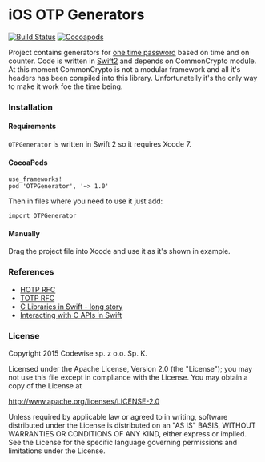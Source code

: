 # iOS OTP Generators
[![Build Status](https://travis-ci.org/codewise/ios-otp-generators.svg?branch=master)](https://travis-ci.org/codewise/ios-otp-generators)
[![Cocoapods](https://cocoapod-badges.herokuapp.com/v/OTPGenerator/badge.png)](http://cocoapods.org/?q=otpgenerator)

Project contains generators for [one time password](https://en.wikipedia.org/wiki/One-time_password) based on time and on counter. Code is written in [Swift2](https://developer.apple.com/swift/) and depends on CommonCrypto module. At this moment CommonCrypto is not a modular framework and all it's headers has been compiled into this library. Unfortunatelly it's the only way to make it work foe the time being.

### Installation

#### Requirements

`OTPGenerator` is written in Swift 2 so it requires Xcode 7.

#### CocoaPods

```
use_frameworks!
pod 'OTPGenerator', '~> 1.0'
```
Then in files where you need to use it just add:
```
import OTPGenerator
```

#### Manually

Drag the project file into Xcode and use it as it's shown in example.

### References

* [HOTP RFC](https://tools.ietf.org/html/rfc4226)<br />
* [TOTP RFC](https://tools.ietf.org/html/rfc6238)<br />
* [C Libraries in Swift - long story](http://spin.atomicobject.com/2015/02/23/c-libraries-swift/)<br />
* [Interacting with C APIs in Swift](https://developer.apple.com/library/prerelease/ios/documentation/Swift/Conceptual/BuildingCocoaApps/InteractingWithCAPIs.html)

### License

Copyright 2015 Codewise sp. z o.o. Sp. K.

Licensed under the Apache License, Version 2.0 (the "License");
you may not use this file except in compliance with the License.
You may obtain a copy of the License at

http://www.apache.org/licenses/LICENSE-2.0

Unless required by applicable law or agreed to in writing, software
distributed under the License is distributed on an "AS IS" BASIS,
WITHOUT WARRANTIES OR CONDITIONS OF ANY KIND, either express or implied.
See the License for the specific language governing permissions and
limitations under the License.

